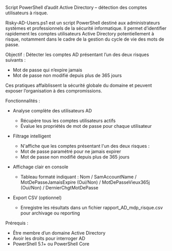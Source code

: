 Script PowerShell d’audit Active Directory – détection des comptes utilisateurs à risque.

Risky-AD-Users.ps1 est un script PowerShell destiné aux administrateurs systèmes et professionnels de la sécurité informatique. Il permet d’identifier rapidement les comptes utilisateurs Active Directory potentiellement à risque, notamment dans le cadre de la gestion du cycle de vie des mots de passe.


Objectif : 
Détecter les comptes AD présentant l’un des deux risques suivants :
- Mot de passe qui n’expire jamais
- Mot de passe non modifié depuis plus de 365 jours

Ces pratiques affaiblissent la sécurité globale du domaine et peuvent exposer l’organisation à des compromissions.


Fonctionnalités : 
- Analyse complète des utilisateurs AD
  - Récupère tous les comptes utilisateurs actifs
  - Évalue les propriétés de mot de passe pour chaque utilisateur

- Filtrage intelligent
  - N'affiche que les comptes présentant l'un des deux risques :
  - Mot de passe paramétré pour ne jamais expirer
  - Mot de passe non modifié depuis plus de 365 jours

- Affichage clair en console
  - Tableau formaté indiquant : Nom / SamAccountName / MotDePasseJamaisExpire (Oui/Non) / MotDePasseVieux365j (Oui/Non) / DernierChgtMotDePasse

- Export CSV (optionnel)
  - Enregistre les résultats dans un fichier rapport_AD_mdp_risque.csv pour archivage ou reporting

 
Prérequis :
- Être membre d’un domaine Active Directory
- Avoir les droits pour interroger AD
- PowerShell 5.1+ ou PowerShell Core
